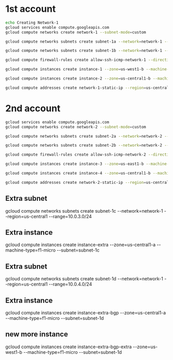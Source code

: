 # 1st account
```bash
echo Creating Network-1
gcloud services enable compute.googleapis.com
gcloud compute networks create network-1 --subnet-mode=custom

gcloud compute networks subnets create subnet-1a --network=network-1 --region=us-west1 --range=10.0.1.0/24

gcloud compute networks subnets create subnet-1b --network=network-1 --region=us-central1 --range=10.0.2.0/24

gcloud compute firewall-rules create allow-ssh-icmp-network-1 --direction=INGRESS --priority=1000 --network=network-1 --action=ALLOW --rules=tcp:22,icmp --source-ranges=0.0.0.0/0

gcloud compute instances create instance-1 --zone=us-west1-b --machine-type=f1-micro --subnet=subnet-1a --no-address

gcloud compute instances create instance-2 --zone=us-central1-b --machine-type=f1-micro --subnet=subnet-1b --no-address

gcloud compute addresses create network-1-static-ip --region=us-central1 --network-tier=PREMIUM

```



# 2nd account
```bash
gcloud services enable compute.googleapis.com
gcloud compute networks create network-2 --subnet-mode=custom

gcloud compute networks subnets create subnet-2a --network=network-2 --region=us-east1 --range=10.1.3.0/24

gcloud compute networks subnets create subnet-2b --network=network-2 --region=us-central1 --range=10.1.4.0/24

gcloud compute firewall-rules create allow-ssh-icmp-network-2 --direction=INGRESS --priority=1000 --network=network-2 --action=ALLOW --rules=tcp:22,icmp --source-ranges=0.0.0.0/0

gcloud compute instances create instance-3 --zone=us-east1-b --machine-type=f1-micro --subnet=subnet-2a --no-address

gcloud compute instances create instance-4 --zone=us-central1-b --machine-type=f1-micro --subnet=subnet-2b --no-address

gcloud compute addresses create network-2-static-ip --region=us-central1 --network-tier=PREMIUM
```

## Extra subnet
gcloud compute networks subnets create subnet-1c --network=network-1 --region=us-central1 --range=10.0.3.0/24

## Extra instance
gcloud compute instances create instance-extra --zone=us-central1-a --machine-type=f1-micro --subnet=subnet-1c


## Extra subnet
gcloud compute networks subnets create subnet-1d --network=network-1 --region=us-central1 --range=10.0.4.0/24

## Extra instance
gcloud compute instances create instance-extra-bgp --zone=us-central1-a --machine-type=f1-micro --subnet=subnet-1d


## new more instance
gcloud compute instances create instance-extra-bgp-extra --zone=us-west1-b --machine-type=f1-micro --subnet=subnet-1d
